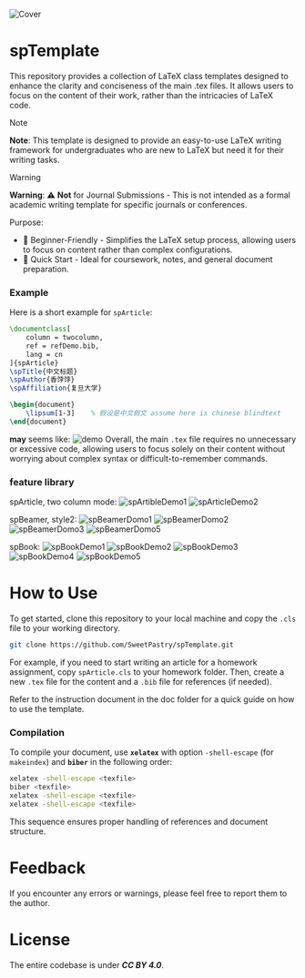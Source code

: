 ![Cover](pic/cover.png)

# spTemplate
This repository provides a collection of LaTeX class templates designed to enhance the clarity and conciseness of the main .tex files. It allows users to focus on the content of their work, rather than the intricacies of LaTeX code.

> [!Note]
> **Note**: This template is designed to provide an easy-to-use LaTeX writing framework for undergraduates who are new to LaTeX but need it for their writing tasks.

> [!Warning]
> **Warning**: ⚠️ **Not** for Journal Submissions - This is not intended as a formal academic writing template for specific journals or conferences.

Purpose:
* 📄 Beginner-Friendly - Simplifies the LaTeX setup process, allowing users to focus on content rather than complex configurations.
* 🚀 Quick Start - Ideal for coursework, notes, and general document preparation.

### Example
Here is a short example for `spArticle`:
```LaTeX
\documentclass[
    column = twocolumn,
    ref = refDemo.bib,
    lang = cn
]{spArticle}
\spTitle{中文标题}
\spAuthor{香饽饽}
\spAffiliation{复旦大学}

\begin{document}
    \lipsum[1-3]    % 假设是中文假文 assume here is chinese blindtext
\end{document}
```
**may** seems like:
![demo](pic/cn2col.png)
Overall, the main `.tex` file requires no unnecessary or excessive code, allowing users to focus solely on their content without worrying about complex syntax or difficult-to-remember commands.

### feature library
spArticle, two column mode:
![spArtibleDemo1](pic/spArticleDemo1.png)
![spArticleDemo2](pic/spArticleDemo2.png)

spBeamer, style2:
![spBeamerDomo1](pic/spBeamerDemo1.png)
![spBeamerDomo2](pic/spBeamerDemo2.png)
![spBeamerDomo3](pic/spBeamerDemo3.png)
![spBeamerDomo5](pic/spBeamerDemo5.png)

spBook:
![spBookDemo1](pic/spBookDemo1.png)
![spBookDemo2](pic/spBookDemo2.png)
![spBookDemo3](pic/spBookDemo3.png)
![spBookDemo4](pic/spBookDemo4.png)
![spBookDemo5](pic/spBookDemo5.png)


# How to Use

To get started, clone this repository to your local machine and copy the `.cls` file to your working directory.

```sh
git clone https://github.com/SweetPastry/spTemplate.git
```

For example, if you need to start writing an article for a homework assignment, copy `spArticle.cls` to your homework folder. Then, create a new `.tex` file for the content and a `.bib` file for references (if needed).

Refer to the instruction document in the doc folder for a quick guide on how to use the template.

### Compilation

To compile your document, use **`xelatex`** with option `-shell-escape` (for `makeindex`) and **`biber`** in the following order:

```sh
xelatex -shell-escape <texfile>
biber <texfile>
xelatex -shell-escape <texfile>
xelatex -shell-escape <texfile>
```

This sequence ensures proper handling of references and document structure.

# Feedback
If you encounter any errors or warnings, please feel free to report them to the author.

# License
The entire codebase is under ***CC BY 4.0***.

